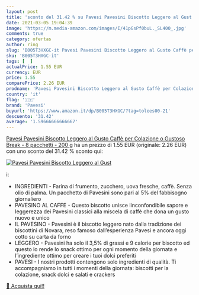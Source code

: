 ```yaml
---
layout: post
title: 'sconto del 31.42 % su Pavesi Pavesini Biscotto Leggero al Gust  '
date: 2021-03-05 19:04:39
image: 'https://m.media-amazon.com/images/I/41pGsPf0buL._SL400_.jpg'
comments: true
category: ofertas
author: ring
slug: 'B005T3HXGC-it Pavesi Pavesini Biscotto Leggero al Gusto Caffè per...'
sku: 'B005T3HXGC-it'
tags: [  ]
actualPrice: 1.55 EUR
currency: EUR
price: 1.55
comparePrice: 2.26 EUR
prodname: 'Pavesi Pavesini Biscotto Leggero al Gusto Caffè per Colazione o Gustoso Break - 8 pacchetti - 200 g'
country: 'it'
flag: '🇮🇹'
brand: 'Pavesi'
buyurl: 'https://www.amazon.it/dp/B005T3HXGC/?tag=tolees00-21'
descuento: '31.42'
average: '1.59666666666667'
---
```


[Pavesi Pavesini Biscotto Leggero al Gusto Caffè per Colazione o Gustoso Break - 8 pacchetti - 200 g](https://www.amazon.it/dp/B005T3HXGC/?tag=tolees00-21) ha un prezzo di 1.55 EUR (originale: 2.26 EUR) con uno sconto del 31.42 % sconto qui:

[![Pavesi Pavesini Biscotto Leggero al Gust](https://m.media-amazon.com/images/I/41pGsPf0buL._SL400_.jpg)](https://www.amazon.it/dp/B005T3HXGC/?tag=tolees00-21)

ℹ️:

- INGREDIENTI - Farina di frumento, zucchero, uova fresche, caffè. Senza olio di palma. Un pacchetto di Pavesini sono pari al 5% del fabbisogno giornaliero
- PAVESINO AL CAFFE - Questo biscotto unisce linconfondibile sapore e leggerezza dei Pavesini classici alla miscela di caffè che dona un gusto nuovo e unico
- IL PAVESINO - Pavesini è il biscotto leggero nato dalla tradizione dei biscottini di Novara, reso famoso dall’esperienza Pavesi e ancora oggi cotto su carta da forno
- LEGGERO - Pavesini ha solo il 3,5% di grassi e 9 calorie per biscotto ed questo lo rende lo snack ottimo per ogni momento della giornata e l’ingrediente ottimo per creare i tuoi dolci preferiti
- PAVESI - I nostri prodotti contengono solo ingredienti di qualità. Ti accompagniamo in tutti i momenti della giornata: biscotti per la colazione, snack dolci e salati e crackers

[🛒 Acquista qui!!](https://www.amazon.it/dp/B005T3HXGC/?tag=tolees00-21)
